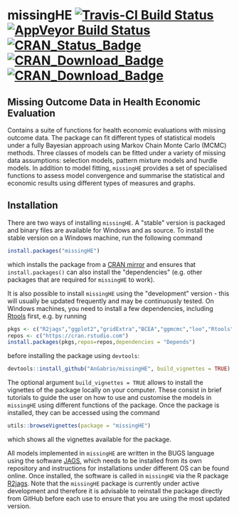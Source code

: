 
missingHE [![Travis-CI Build Status](https://travis-ci.org/AnGabrio/missingHE.svg?branch=master)](https://travis-ci.org/AnGabrio/missingHE)[![AppVeyor Build Status](https://ci.appveyor.com/api/projects/status/github/AnGabrio/missingHE?branch=master&svg=true)](https://ci.appveyor.com/project/AnGabrio/missingHE)[![CRAN_Status_Badge](http://www.r-pkg.org/badges/version/missingHE)](https://cran.r-project.org/package=missingHE)[![CRAN_Download_Badge](http://cranlogs.r-pkg.org/badges/missingHE)](https://cran.r-project.org/package=missingHE)[![CRAN_Download_Badge](https://cranlogs.r-pkg.org:443/badges/grand-total/missingHE?color=orange)](https://cranlogs.r-pkg.org:443/badges/grand-total/missingHE?color=orange)
===========================================================================================================================================

Missing Outcome Data in Health Economic Evaluation
--------------------------------------------------

Contains a suite of functions for health economic evaluations with missing outcome data. The package can fit different types of statistical models under a fully Bayesian approach using Markov Chain Monte Carlo (MCMC) methods. Three classes of models can be fitted under a variety of missing data assumptions: selection models, pattern mixture models and hurdle models. In addition to model fitting, `missingHE` provides a set of specialised functions to assess model convergence and summarise the statistical and economic results using different types of measures and graphs. 

Installation
------------

There are two ways of installing `missingHE`. A "stable" version is packaged and binary files are available for Windows and as source. To install the stable version on a Windows machine, run the following command
```R
install.packages("missingHE")
```
which installs the package from a [CRAN mirror](https://cran.r-project.org/index.html) and ensures that `install.packages()` can also install the "dependencies" (e.g. other packages that are required for `missingHE` to work).

It is also possible to install `missingHE` using the "development" version - this will usually be updated frequently and may be continuously tested. On Windows machines, you need to install a few dependencies, including [Rtools](https://cran.r-project.org/bin/windows/Rtools/) first, e.g. by running

``` r
pkgs <- c("R2jags","ggplot2","gridExtra","BCEA","ggmcmc","loo","Rtools","devtools", "utils")
repos <- c("https://cran.rstudio.com") 
install.packages(pkgs,repos=repos,dependencies = "Depends")
```

before installing the package using `devtools`:

``` r
devtools::install_github("AnGabrio/missingHE", build_vignettes = TRUE)
```
The optional argument `build_vignettes = TRUE` allows to install the vignettes of the package locally on your computer. These consist in brief tutorials to guide the user on how to use and customise the models in `missingHE` using different functions of the package. Once the package is installed, they can be accessed using the command

``` r
utils::browseVignettes(package = "missingHE")
```
which shows all the vignettes available for the package.

All models implemented in `missingHE` are written in the BUGS language using the software [JAGS](https://mcmc-jags.sourceforge.io/), which needs to be installed from its own repository and instructions for installations under different OS can be found online. Once installed, the software is called in `missingHE` via the R package [R2jags](https://cran.r-project.org/package=R2jags).
Note that the `missingHE` package is currently under active development and therefore it is advisable to reinstall the package directly from GitHub before each use to ensure that you are using the most updated version.